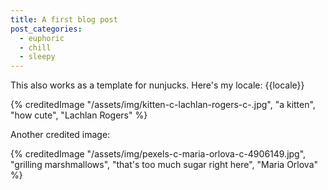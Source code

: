 ```yaml
---
title: A first blog post
post_categories:
  - euphoric
  - chill
  - sleepy
---
```

This also works as a template for nunjucks. Here's my locale: {{locale}}<br>

{% creditedImage "/assets/img/kitten-c-lachlan-rogers-c-.jpg", "a kitten", "how cute", "Lachlan Rogers" %}

Another credited image:

{% creditedImage "/assets/img/pexels-c-maria-orlova-c-4906149.jpg", "grilling marshmallows", "that's too much sugar right here", "Maria Orlova" %}
